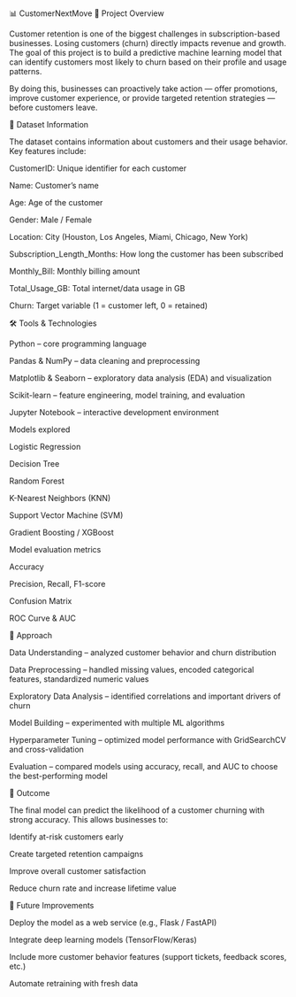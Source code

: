 📊 CustomerNextMove
📝 Project Overview

Customer retention is one of the biggest challenges in subscription-based businesses. Losing customers (churn) directly impacts revenue and growth. The goal of this project is to build a predictive machine learning model that can identify customers most likely to churn based on their profile and usage patterns.

By doing this, businesses can proactively take action — offer promotions, improve customer experience, or provide targeted retention strategies — before customers leave.

📂 Dataset Information

The dataset contains information about customers and their usage behavior. Key features include:

CustomerID: Unique identifier for each customer

Name: Customer’s name

Age: Age of the customer

Gender: Male / Female

Location: City (Houston, Los Angeles, Miami, Chicago, New York)

Subscription_Length_Months: How long the customer has been subscribed

Monthly_Bill: Monthly billing amount

Total_Usage_GB: Total internet/data usage in GB

Churn: Target variable (1 = customer left, 0 = retained)

🛠️ Tools & Technologies

Python – core programming language

Pandas & NumPy – data cleaning and preprocessing

Matplotlib & Seaborn – exploratory data analysis (EDA) and visualization

Scikit-learn – feature engineering, model training, and evaluation

Jupyter Notebook – interactive development environment

Models explored

Logistic Regression

Decision Tree

Random Forest

K-Nearest Neighbors (KNN)

Support Vector Machine (SVM)

Gradient Boosting / XGBoost

Model evaluation metrics

Accuracy

Precision, Recall, F1-score

Confusion Matrix

ROC Curve & AUC

🚀 Approach

Data Understanding – analyzed customer behavior and churn distribution

Data Preprocessing – handled missing values, encoded categorical features, standardized numeric values

Exploratory Data Analysis – identified correlations and important drivers of churn

Model Building – experimented with multiple ML algorithms

Hyperparameter Tuning – optimized model performance with GridSearchCV and cross-validation

Evaluation – compared models using accuracy, recall, and AUC to choose the best-performing model

🎯 Outcome

The final model can predict the likelihood of a customer churning with strong accuracy. This allows businesses to:

Identify at-risk customers early

Create targeted retention campaigns

Improve overall customer satisfaction

Reduce churn rate and increase lifetime value

📌 Future Improvements

Deploy the model as a web service (e.g., Flask / FastAPI)

Integrate deep learning models (TensorFlow/Keras)

Include more customer behavior features (support tickets, feedback scores, etc.)

Automate retraining with fresh data
